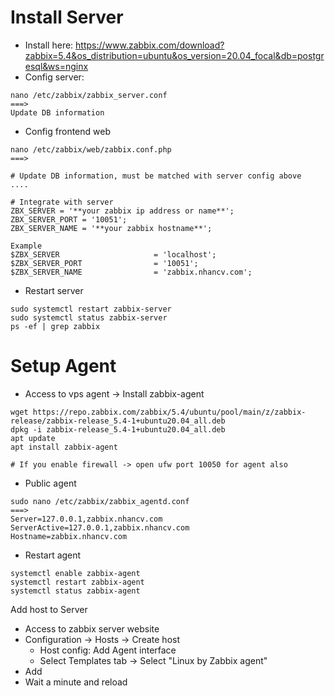 # Install Server

- Install here: https://www.zabbix.com/download?zabbix=5.4&os_distribution=ubuntu&os_version=20.04_focal&db=postgresql&ws=nginx
- Config server:

```
nano /etc/zabbix/zabbix_server.conf
===>
Update DB information
```

- Config frontend web

```
nano /etc/zabbix/web/zabbix.conf.php
===>

# Update DB information, must be matched with server config above
....

# Integrate with server
ZBX_SERVER = '**your zabbix ip address or name**';
ZBX_SERVER_PORT = '10051';
ZBX_SERVER_NAME = '**your zabbix hostname**';

Example
$ZBX_SERVER                     = 'localhost';
$ZBX_SERVER_PORT                = '10051';
$ZBX_SERVER_NAME                = 'zabbix.nhancv.com';
```

- Restart server

```
sudo systemctl restart zabbix-server
sudo systemctl status zabbix-server
ps -ef | grep zabbix
```

# Setup Agent

- Access to vps agent -> Install zabbix-agent

```
wget https://repo.zabbix.com/zabbix/5.4/ubuntu/pool/main/z/zabbix-release/zabbix-release_5.4-1+ubuntu20.04_all.deb
dpkg -i zabbix-release_5.4-1+ubuntu20.04_all.deb
apt update
apt install zabbix-agent

# If you enable firewall -> open ufw port 10050 for agent also
```

- Public agent

```
sudo nano /etc/zabbix/zabbix_agentd.conf
===>
Server=127.0.0.1,zabbix.nhancv.com
ServerActive=127.0.0.1,zabbix.nhancv.com
Hostname=zabbix.nhancv.com
```

- Restart agent

```
systemctl enable zabbix-agent
systemctl restart zabbix-agent
systemctl status zabbix-agent
```

Add host to Server

- Access to zabbix server website
- Configuration -> Hosts -> Create host
  - Host config: Add Agent interface
  - Select Templates tab -> Select "Linux by Zabbix agent"
- Add
- Wait a minute and reload
